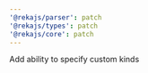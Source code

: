 ```yaml
---
'@rekajs/parser': patch
'@rekajs/types': patch
'@rekajs/core': patch
---
```


Add ability to specify custom kinds
